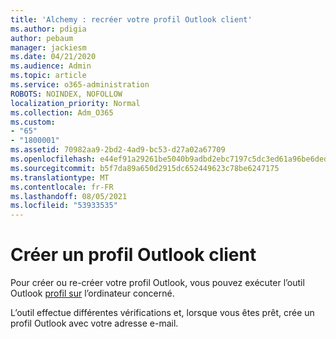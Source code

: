 ```yaml
---
title: 'Alchemy : recréer votre profil Outlook client'
ms.author: pdigia
author: pebaum
manager: jackiesm
ms.date: 04/21/2020
ms.audience: Admin
ms.topic: article
ms.service: o365-administration
ROBOTS: NOINDEX, NOFOLLOW
localization_priority: Normal
ms.collection: Adm_O365
ms.custom:
- "65"
- "1800001"
ms.assetid: 70982aa9-2bd2-4ad9-bc53-d27a02a67709
ms.openlocfilehash: e44ef91a29261be5040b9adbd2ebc7197c5dc3ed61a96be6deda1723bb836580
ms.sourcegitcommit: b5f7da89a650d2915dc652449623c78be6247175
ms.translationtype: MT
ms.contentlocale: fr-FR
ms.lasthandoff: 08/05/2021
ms.locfileid: "53933535"
---
```

# <a name="create-an-outlook-profile"></a>Créer un profil Outlook client

Pour créer ou re-créer votre profil Outlook, vous pouvez exécuter l’outil Outlook [profil sur](https://aka.ms/SaRA-OutlookSetupProfile-Alchemy) l’ordinateur concerné.

L’outil effectue différentes vérifications et, lorsque vous êtes prêt, crée un profil Outlook avec votre adresse e-mail.
